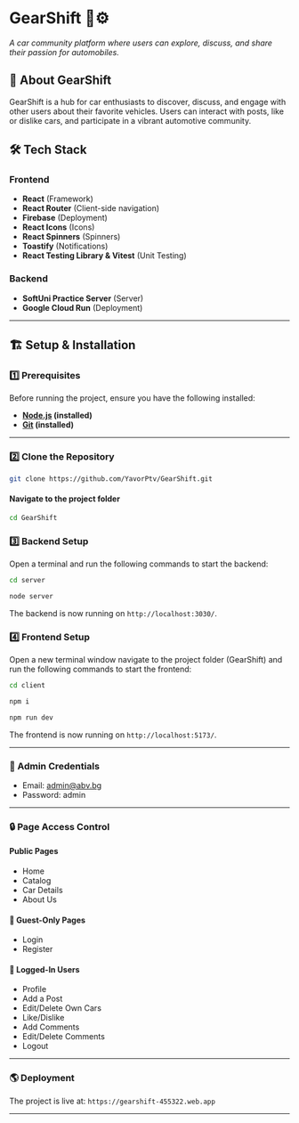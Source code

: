 # GearShift 🚗⚙️

*A car community platform where users can explore, discuss, and share their passion for automobiles.*

## 🚀 About GearShift  
GearShift is a hub for car enthusiasts to discover, discuss, and engage with other users about their favorite vehicles. Users can interact with posts, like or dislike cars, and participate in a vibrant automotive community.

## 🛠️ Tech Stack  

### Frontend  
- **React** (Framework)  
- **React Router** (Client-side navigation)  
- **Firebase** (Deployment)
- **React Icons** (Icons)
- **React Spinners** (Spinners)
- **Toastify** (Notifications)
- **React Testing Library & Vitest** (Unit Testing)

### Backend  
- **SoftUni Practice Server** (Server)  
- **Google Cloud Run** (Deployment)  

---

## 🏗️ Setup & Installation  

### 1️⃣ Prerequisites  
Before running the project, ensure you have the following installed:  
- **[Node.js](https://nodejs.org/) (installed)** 
- **[Git](https://git-scm.com/) (installed)** 

---

### 2️⃣ Clone the Repository  
```bash
git clone https://github.com/YavorPtv/GearShift.git
```

#### Navigate to the project folder
```bash
cd GearShift
```

### 3️⃣ Backend Setup

Open a terminal and run the following commands to start the backend:

```bash
cd server
```
```bash
node server
```


The backend is now running on `http://localhost:3030/`.

### 4️⃣ Frontend Setup

Open a new terminal window navigate to the project folder (GearShift) and run the following commands to start the frontend:

```bash
cd client 
```
```bash
npm i
```
```bash
npm run dev
```

The frontend is now running on `http://localhost:5173/`.

---

### 🔑 Admin Credentials
- Email: admin@abv.bg
- Password: admin

---

### 🔒 Page Access Control

#### Public Pages
- Home
- Catalog
- Car Details
- About Us

#### 🚪 Guest-Only Pages
- Login
- Register

#### 👤 Logged-In Users  
- Profile
- Add a Post 
- Edit/Delete Own Cars
- Like/Dislike
- Add Comments
- Edit/Delete Comments
- Logout

---

### 🌎 Deployment

The project is live at: `https://gearshift-455322.web.app`

---
